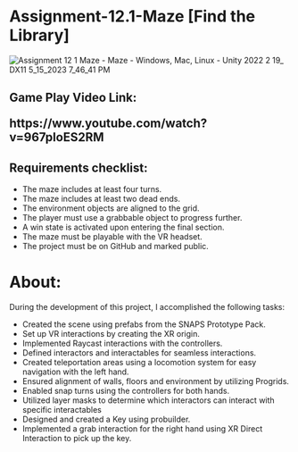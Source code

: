 # Assignment-12.1-Maze [Find the Library]
 
![Assignment 12 1 Maze - Maze - Windows, Mac, Linux - Unity 2022 2 19_ _DX11_ 5_15_2023 7_46_41 PM](https://github.com/Jumdax/Assignment-12.1-Maze/assets/108894651/f984464d-f077-40a5-88f6-ae7302de6771)


<H2> Game Play Video Link:
     <P> https://www.youtube.com/watch?v=967pIoES2RM </H>

<H2> Requirements checklist: </H2>

<ul>
  <li>The maze includes at least four turns.</li>
  <li>The maze includes at least two dead ends.</li>
  <li>The environment objects are aligned to the grid.</li>
  <li>The player must use a grabbable object to progress further.</li>
  <li>A win state is activated upon entering the final section.</li>
  <li>The maze must be playable with the VR headset.</li>
  <li>The project must be on GitHub and marked public.</li>
</ul>

# About: 
 
 <p>During the development of this project, I accomplished the following tasks:</p>
<ul>
  <li>Created the scene using prefabs from the SNAPS Prototype Pack.</li>
  <li>Set up VR interactions by creating the XR origin.</li>
  <li>Implemented Raycast interactions with the controllers.</li>
  <li>Defined interactors and interactables for seamless interactions.</li>
  <li>Created teleportation areas using a locomotion system for easy navigation with the left hand.</li>
  <li>Ensured alignment of walls, floors and environment by utilizing Progrids.</li>
  <li>Enabled snap turns using the controllers for both hands.</li>
  <li>Utilized layer masks to determine which interactors can interact with specific interactables  </li>
  <li>Designed and created a Key using probuilder.</li>
  <li>Implemented a grab interaction for the right hand using XR Direct Interaction to pick up the key.</li>
</ul>


